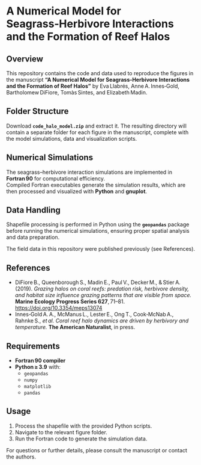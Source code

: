# A Numerical Model for Seagrass‑Herbivore Interactions and the Formation of Reef Halos

## Overview
This repository contains the code and data used to reproduce the figures in the manuscript **“A Numerical Model for Seagrass‑Herbivore Interactions and the Formation of Reef Halos”** by Eva Llabrés, Anne A. Innes‑Gold, Bartholomew DiFiore, Tomàs Sintes, and Elizabeth Madin.

## Folder Structure  
Download **`code_halo_model.zip`** and extract it. ​The resulting directory will contain a separate folder for each figure in the manuscript, complete with the model simulations, data and visualization scripts. 

## Numerical Simulations
The seagrass–herbivore interaction simulations are implemented in **Fortran 90** for computational efficiency.  
Compiled Fortran executables generate the simulation results, which are then processed and visualized with **Python** and **gnuplot**.

## Data Handling
Shapefile processing is performed in Python using the **`geopandas`** package before running the numerical simulations, ensuring proper spatial analysis and data preparation.

The field data in this repository were published previously (see References).

## References
- DiFiore B., Queenborough S., Madin E., Paul V., Decker M., & Stier A. (2019). *Grazing halos on coral reefs: predation risk, herbivore density, and habitat size influence grazing patterns that are visible from space.* **Marine Ecology Progress Series 627**, 71–81. <https://doi.org/10.3354/meps13074>  
- Innes‑Gold A. A., McManus L., Lester E., Ong T., Cook‑McNab A., Rahnke S., *et al.* *Coral reef halo dynamics are driven by herbivory and temperature.* **The American Naturalist**, in press.

## Requirements
- **Fortran 90 compiler**
- **Python ≥ 3.9** with:
  - `geopandas`
  - `numpy`
  - `matplotlib`
  - `pandas`

## Usage
1. Process the shapefile with the provided Python scripts.  
2. Navigate to the relevant figure folder.  
3. Run the Fortran code to generate the simulation data.  

For questions or further details, please consult the manuscript or contact the authors.
